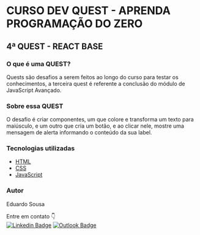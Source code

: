 # CURSO DEV QUEST - APRENDA PROGRAMAÇÃO DO ZERO
## 4ª QUEST - REACT BASE


### O que é uma QUEST?
Quests são desafios a serem feitos ao longo do curso para testar os conhecimentos, a terceira quest é referente a conclusão do módulo de JavaScript Avançado.

### Sobre essa QUEST
O desafio é criar componentes, um que colore e transforma um texto para maiúsculo, e um outro que cria um botão, e ao clicar nele, mostre uma mensagem de alerta informando o conteúdo da sua label.

### Tecnologias utilizadas
* [HTML](https://developer.mozilla.org/pt-BR/docs/Web/HTML)
* [CSS](https://developer.mozilla.org/pt-BR/docs/Web/CSS)
* [JavaScript](https://developer.mozilla.org/pt-BR/docs/Web/JavaScript)

### Autor
Eduardo Sousa

Entre em contato 👇
<br />
[![Linkedin Badge](https://img.shields.io/badge/-Linkedin-blue?style=for-the-badge&logo=Linkedin&logoColor=white&link=https://www.linkedin.com/in/eduardosousadev/)](https://www.linkedin.com/in/eduardosousadev/)
[![Outlook Badge](https://img.shields.io/badge/Outlook-0078D4?style=for-the-badge&logo=microsoft-outlook&logoColor=white&link=mailto:eduardosousa.dev@hotmail.com)](mailto:eduardosousa.dev@hotmail.com)

